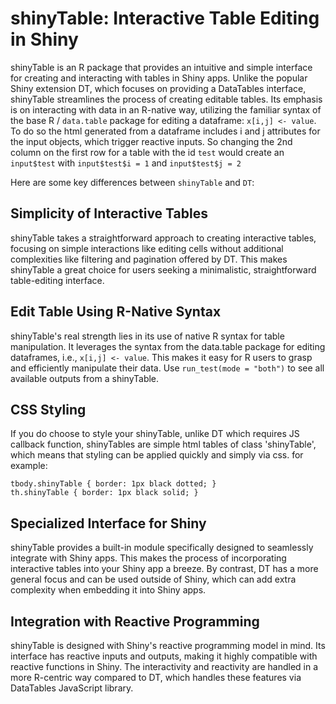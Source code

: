 # shinyTable: Interactive Table Editing in Shiny

shinyTable is an R package that provides an intuitive and simple interface for creating and interacting with tables in Shiny apps. Unlike the popular Shiny extension DT, which focuses on providing a DataTables interface, shinyTable streamlines the process of creating editable tables. Its emphasis is on interacting with data in an R-native way, utilizing the familiar syntax of the base R / `data.table` package for editing a dataframe: `x[i,j] <- value`. To do so the html generated from a dataframe includes i and j attributes for the input objects, which trigger reactive inputs. So changing the 2nd column on the first row for a table with the id `test` would create an `input$test` with `input$test$i = 1` and `input$test$j = 2`

Here are some key differences between `shinyTable` and `DT`:

## Simplicity of Interactive Tables

shinyTable takes a straightforward approach to creating interactive tables, focusing on simple interactions like editing cells without additional complexities like filtering and pagination offered by DT. This makes shinyTable a great choice for users seeking a minimalistic, straightforward table-editing interface.

## Edit Table Using R-Native Syntax

shinyTable's real strength lies in its use of native R syntax for table manipulation. It leverages the syntax from the data.table package for editing dataframes, i.e., `x[i,j] <- value`. This makes it easy for R users to grasp and efficiently manipulate their data. Use `run_test(mode = "both")` to see all available outputs from a shinyTable.

## CSS Styling

If you do choose to style your shinyTable, unlike DT which requires JS callback function, shinyTables are simple html tables of class 'shinyTable', which means that styling can be applied quickly and simply via css. for example:

```{css}
tbody.shinyTable { border: 1px black dotted; }
th.shinyTable { border: 1px black solid; }
```

## Specialized Interface for Shiny

shinyTable provides a built-in module specifically designed to seamlessly integrate with Shiny apps. This makes the process of incorporating interactive tables into your Shiny app a breeze. By contrast, DT has a more general focus and can be used outside of Shiny, which can add extra complexity when embedding it into Shiny apps.

## Integration with Reactive Programming

shinyTable is designed with Shiny's reactive programming model in mind. Its interface has reactive inputs and outputs, making it highly compatible with reactive functions in Shiny. The interactivity and reactivity are handled in a more R-centric way compared to DT, which handles these features via DataTables JavaScript library.

